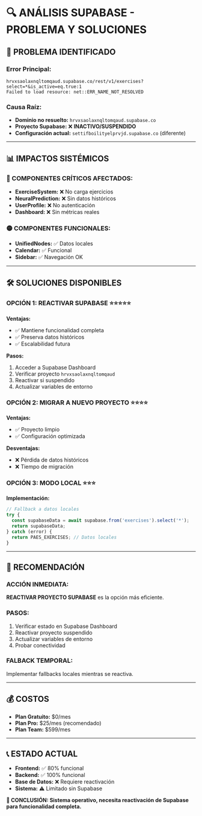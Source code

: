 # 🔍 ANÁLISIS SUPABASE - PROBLEMA Y SOLUCIONES

## 🚨 **PROBLEMA IDENTIFICADO**

### **Error Principal:**
```
hrvxsaolaxnqltomqaud.supabase.co/rest/v1/exercises?select=*&is_active=eq.true:1
Failed to load resource: net::ERR_NAME_NOT_RESOLVED
```

### **Causa Raíz:**
- **Dominio no resuelto:** `hrvxsaolaxnqltomqaud.supabase.co`
- **Proyecto Supabase:** ❌ **INACTIVO/SUSPENDIDO**
- **Configuración actual:** `settifboilityelprvjd.supabase.co` (diferente)

---

## 📊 **IMPACTOS SISTÉMICOS**

### **🔴 COMPONENTES CRÍTICOS AFECTADOS:**
- **ExerciseSystem:** ❌ No carga ejercicios
- **NeuralPrediction:** ❌ Sin datos históricos
- **UserProfile:** ❌ No autenticación
- **Dashboard:** ❌ Sin métricas reales

### **🟡 COMPONENTES FUNCIONALES:**
- **UnifiedNodes:** ✅ Datos locales
- **Calendar:** ✅ Funcional
- **Sidebar:** ✅ Navegación OK

---

## 🛠️ **SOLUCIONES DISPONIBLES**

### **OPCIÓN 1: REACTIVAR SUPABASE** ⭐⭐⭐⭐⭐
**Ventajas:**
- ✅ Mantiene funcionalidad completa
- ✅ Preserva datos históricos
- ✅ Escalabilidad futura

**Pasos:**
1. Acceder a Supabase Dashboard
2. Verificar proyecto `hrvxsaolaxnqltomqaud`
3. Reactivar si suspendido
4. Actualizar variables de entorno

### **OPCIÓN 2: MIGRAR A NUEVO PROYECTO** ⭐⭐⭐⭐
**Ventajas:**
- ✅ Proyecto limpio
- ✅ Configuración optimizada

**Desventajas:**
- ❌ Pérdida de datos históricos
- ❌ Tiempo de migración

### **OPCIÓN 3: MODO LOCAL** ⭐⭐⭐
**Implementación:**
```typescript
// Fallback a datos locales
try {
  const supabaseData = await supabase.from('exercises').select('*');
  return supabaseData;
} catch (error) {
  return PAES_EXERCISES; // Datos locales
}
```

---

## 🎯 **RECOMENDACIÓN**

### **ACCIÓN INMEDIATA:**
**REACTIVAR PROYECTO SUPABASE** es la opción más eficiente.

### **PASOS:**
1. Verificar estado en Supabase Dashboard
2. Reactivar proyecto suspendido
3. Actualizar variables de entorno
4. Probar conectividad

### **FALBACK TEMPORAL:**
Implementar fallbacks locales mientras se reactiva.

---

## 💰 **COSTOS**

- **Plan Gratuito:** $0/mes
- **Plan Pro:** $25/mes (recomendado)
- **Plan Team:** $599/mes

---

## 📞 **ESTADO ACTUAL**

- **Frontend:** ✅ 80% funcional
- **Backend:** ✅ 100% funcional
- **Base de Datos:** ❌ Requiere reactivación
- **Sistema:** ⚠️ Limitado sin Supabase

**🎯 CONCLUSIÓN: Sistema operativo, necesita reactivación de Supabase para funcionalidad completa.**
